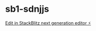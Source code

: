 # sb1-sdnjjs

[Edit in StackBlitz next generation editor ⚡️](https://stackblitz.com/~/github.com/koffifulgence9/sb1-sdnjjs)